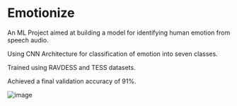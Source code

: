 # Emotionize
An ML Project aimed at building a model for identifying human emotion from speech audio.

Using CNN Architecture for classification of emotion into seven classes.

Trained using RAVDESS and TESS datasets.

Achieved a final validation accuracy of 91%.

![image](https://drive.google.com/file/d/1Xa2GE9xZTB-w27-Ro3U0bSnq3FJwvOEo/view?usp=sharing)
